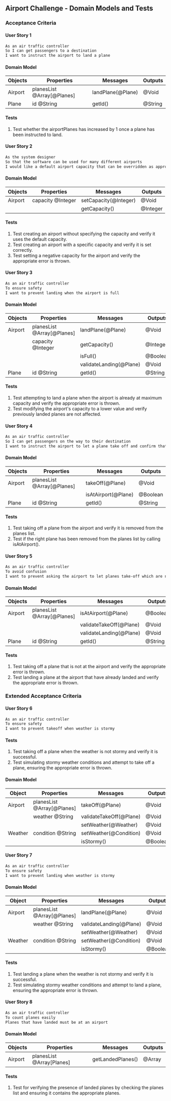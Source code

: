 ## Airport Challenge - Domain Models and Tests

### Acceptance Criteria
#### User Story 1
```sh
As an air traffic controller
So I can get passengers to a destination
I want to instruct the airport to land a plane
```

#### Domain Model
| Objects | Properties                 | Messages          | Outputs |
| ------- | -------------------------- | ----------------- | ------- |
| Airport | planesList @Array[@Planes] | landPlane(@Plane) | @Void   |
| Plane   | id @String                 | getId()           | @String |

#### Tests
1. Test whether the airportPlanes has increased by 1 once a plane has been instructed to land. 

#### User Story 2
```sh
As the system designer
So that the software can be used for many different airports
I would like a default airport capacity that can be overridden as appropriate
```

#### Domain Model
| Objects | Properties        | Messages              | Outputs  |
| ------- | ----------------- | --------------------- | -------- |
| Airport | capacity @Integer | setCapacity(@Integer) | @Void    |
|         |                   | getCapacity()         | @Integer |

#### Tests
1. Test creating an airport without specifying the capacity and verify it uses the default capacity.
2. Test creating an airport with a specific capacity and verify it is set correctly.
3. Test setting a negative capacity for the airport and verify the appropriate error is thrown.

#### User Story 3
```sh
As an air traffic controller
To ensure safety
I want to prevent landing when the airport is full
```

#### Domain Model
| Objects | Properties                 | Messages               | Outputs  |
| ------- | -------------------------- | ---------------------- | -------- |
| Airport | planesList @Array[@Planes] | landPlane(@Plane)      | @Void    |
|         | capacity @Integer          | getCapacity()          | @Integer |
|         |                            | isFull()               | @Boolean |
|         |                            | validateLanding(@Plane)| @Void    |
| Plane   | id @String                 | getId()                | @String  |

#### Tests
1. Test attempting to land a plane when the airport is already at maximum capacity and verify the appropriate error is thrown.
2. Test modifying the airport's capacity to a lower value and verify previously landed planes are not affected.


#### User Story 4
```sh
As an air traffic controller
So I can get passengers on the way to their destination
I want to instruct the airport to let a plane take off and confirm that it is no longer in the airport
```

#### Domain Model
| Objects | Properties                 | Messages            | Outputs  |
| ------- | -------------------------- | ------------------- | -------- |
| Airport | planesList @Array[@Planes] | takeOff(@Plane)     | @Void    |
|         |                            | isAtAirport(@Plane) | @Boolean |
| Plane   | id @String                 | getId()             | @String  |

#### Tests
1. Test taking off a plane from the airport and verify it is removed from the planes list.
2. Test if the right plane has been removed from the planes list by calling isAtAirport().

#### User Story 5
```sh
As an air traffic controller
To avoid confusion
I want to prevent asking the airport to let planes take-off which are not at the airport, or land a plane that's already landed.
```

#### Domain Model
| Objects | Properties                 | Messages               | Outputs  |
| ------- | -------------------------- | ---------------------- | -------- |
| Airport | planesList @Array[@Planes] | isAtAirport(@Plane)    | @Boolean |
|         |                            | validateTakeOff(@Plane)| @Void    |
|         |                            | validateLanding(@Plane)| @Void    |
| Plane   | id @String                 | getId()                | @String  |

#### Tests
1. Test taking off a plane that is not at the airport and verify the appropriate error is thrown.
2. Test landing a plane at the airport that have already landed and verify the appropriate error is thrown.


### Extended Acceptance Criteria
#### User Story 6
```sh
As an air traffic controller
To ensure safety
I want to prevent takeoff when weather is stormy
```

#### Tests
1. Test taking off a plane when the weather is not stormy and verify it is successful.
2. Test simulating stormy weather conditions and attempt to take off a plane, ensuring the appropriate error is thrown.

#### Domain Model
| Object  | Properties                 | Messages                | Outputs  |
| ------- | -------------------------- | ----------------------- | -------- |
| Airport | planesList @Array[@Planes] | takeOff(@Plane)         | @Void    |
|         | weather @String            | validateTakeOff(@Plane) | @Void    |
|         |                            | setWeather(@Weather)    | @Void    |
| Weather | condition @String          | setWeather(@Condition)  | @Void    |
|         |                            | isStormy()              | @Boolean |

#### User Story 7
```sh
As an air traffic controller
To ensure safety
I want to prevent landing when weather is stormy
```

#### Domain Model
| Object  | Properties                 | Messages                | Outputs  |
| ------- | -------------------------- | ----------------------- | -------- |
| Airport | planesList @Array[@Planes] | landPlane(@Plane)       | @Void    |
|         | weather @String            | validateLanding(@Plane) | @Void    |
|         |                            | setWeather(@Weather)    | @Void    |
| Weather | condition @String          | setWeather(@Condition)  | @Void    |
|         |                            | isStormy()              | @Boolean |

#### Tests
1. Test landing a plane when the weather is not stormy and verify it is successful.
2. Test simulating stormy weather conditions and attempt to land a plane, ensuring the appropriate error is thrown.


#### User Story 8
```sh
As an air traffic controller
To count planes easily
Planes that have landed must be at an airport
```

#### Domain Model
| Objects | Properties                | Messages               | Outputs  |
| ------- | ------------------------- | ---------------------- | -------- |
| Airport | planesList @Array[Planes] | getLandedPlanes()      | @Array   |

#### Tests
1. Test for verifying the presence of landed planes by checking the planes list and ensuring it contains the appropriate planes.
